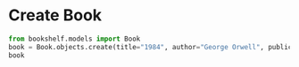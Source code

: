 # Create Book

```python
from bookshelf.models import Book
book = Book.objects.create(title="1984", author="George Orwell", publication_year=1949)
book
